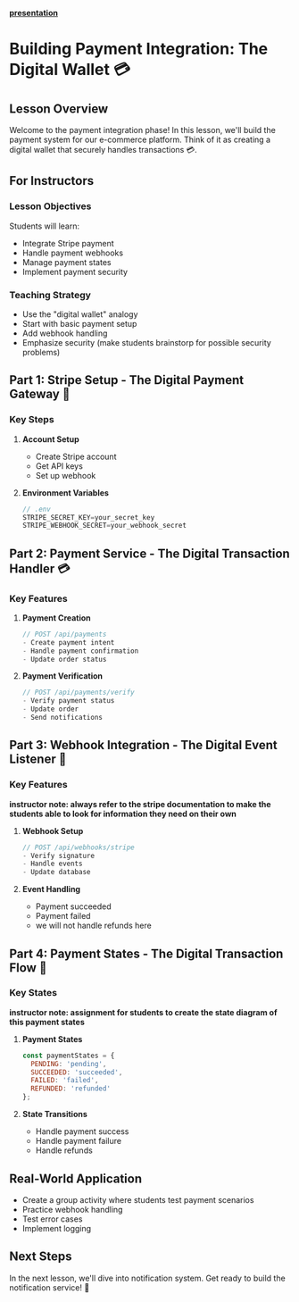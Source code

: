 **[presentation](https://gamma.app/docs/Building-Payment-Integration-The-Digital-Wallet--1z5egjob3854c3m)**

# Building Payment Integration: The Digital Wallet 💳

## Lesson Overview

Welcome to the payment integration phase! In this lesson, we'll build the payment system for our e-commerce platform. Think of it as creating a digital wallet that securely handles transactions 💳.

## For Instructors

### Lesson Objectives

Students will learn:
- Integrate Stripe payment
- Handle payment webhooks
- Manage payment states
- Implement payment security

### Teaching Strategy

- Use the "digital wallet" analogy
- Start with basic payment setup
- Add webhook handling
- Emphasize security (make students brainstorp for possible security problems)

## Part 1: Stripe Setup - The Digital Payment Gateway 🏦

### Key Steps

1. **Account Setup**
   - Create Stripe account
   - Get API keys
   - Set up webhook

2. **Environment Variables**
   ```javascript
   // .env
   STRIPE_SECRET_KEY=your_secret_key
   STRIPE_WEBHOOK_SECRET=your_webhook_secret
   ```

## Part 2: Payment Service - The Digital Transaction Handler 💳

### Key Features

1. **Payment Creation**
   ```javascript
   // POST /api/payments
   - Create payment intent
   - Handle payment confirmation
   - Update order status
   ```

2. **Payment Verification**
   ```javascript
   // POST /api/payments/verify
   - Verify payment status
   - Update order
   - Send notifications
   ```

## Part 3: Webhook Integration - The Digital Event Listener 🎯

### Key Features

**instructor note: always refer to the stripe documentation to make the students able to look for information they need on their own**

1. **Webhook Setup**
   ```javascript
   // POST /api/webhooks/stripe
   - Verify signature
   - Handle events
   - Update database
   ```

2. **Event Handling**
   - Payment succeeded
   - Payment failed
   - we will not handle refunds here

## Part 4: Payment States - The Digital Transaction Flow 🔄

### Key States

**instructor note: assignment for students to create the state diagram of this payment states**

1. **Payment States**
   ```javascript
   const paymentStates = {
     PENDING: 'pending',
     SUCCEEDED: 'succeeded',
     FAILED: 'failed',
     REFUNDED: 'refunded'
   };
   ```

2. **State Transitions**
   - Handle payment success
   - Handle payment failure
   - Handle refunds

## Real-World Application

- Create a group activity where students test payment scenarios
- Practice webhook handling
- Test error cases
- Implement logging

## Next Steps

In the next lesson, we'll dive into notification system. Get ready to build the notification service! 🔔
